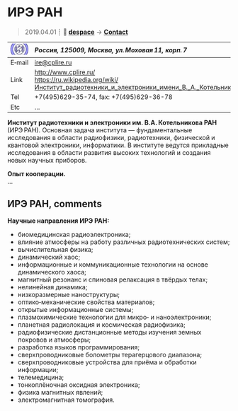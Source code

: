 # ИРЭ РАН
> 2019.04.01 ┊ **🚀 [despace](index.md)** → **[Contact](contact.md)**

|[![](f/contact/i/ire_ran_logo1_thumb.jpg)](f/contact/i/ire_ran_logo1.png)|*Россия, 125009, Москва, ул. Моховая 11, корп. 7*|
|:--|:--|
|E‑mail| <ire@cplire.ru> |
|Link| <http://www.cplire.ru/><br> <https://ru.wikipedia.org/wiki/Институт_радиотехники_и_электроники_имени_В._А._Котельникова_РАН> |
|Tel| +7(495)629-35-74, fax: +7(495)629-36-78 |
|Etc| … |

**Институт радиотехники и электроники им. В.А. Котельникова РАН** (ИРЭ РАН). Основная задача института — фундаментальные исследования в области радиофизики, радиотехники, физической и квантовой электроники, информатики. В институте ведутся прикладные исследования в области развития высоких технологий и создания новых научных приборов.

**Опыт кооперации.**  
…


<p style="page-break-after:always"> </p>

## ИРЭ РАН, comments

**Научные направления ИРЭ РАН:**

   - биомедицинская радиоэлектроника;
   - влияние атмосферы на работу различных радиотехнических систем;
   - вычислительная физика;
   - динамический хаос;
   - информационные и коммуникационные технологии на основе динамического хаоса;
   - магнитный резонанс и спиновая релаксация в твёрдых телах;
   - нелинейная динамика;
   - низкоразмерные наноструктуры;
   - оптико‑механические свойства материалов;
   - открытые информационные системы;
   - плазмохимические технологии для микро‑ и наноэлектроники;
   - планетная радиолокация и космическая радиофизика;
   - радиофизические дистанционные методы изучения земных покровов и атмосферы;
   - разработка языков программирования;
   - сверхпроводниковые болометры терагерцового диапазона;
   - сверхпроводниковые устройства для приёма и обработки информации;
   - телемедицина;
   - тонкоплёночная оксидная электроника;
   - физика магнитных явлений;
   - электромагнитная томография.
